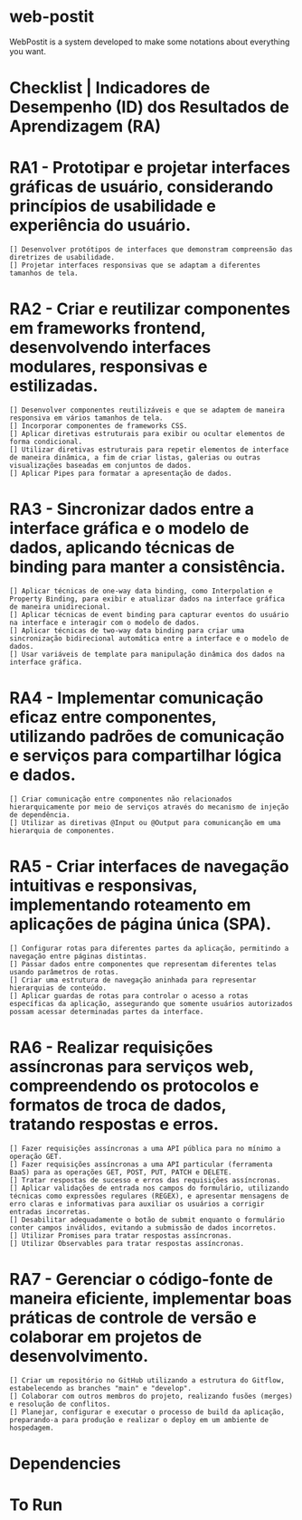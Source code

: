 # web-postit
WebPostit is a system developed to make some notations about everything you want.

# Checklist | Indicadores de Desempenho (ID) dos Resultados de Aprendizagem (RA)

  # RA1 - Prototipar e projetar interfaces gráficas de usuário, considerando princípios de usabilidade e experiência do usuário.
    [] Desenvolver protótipos de interfaces que demonstram compreensão das diretrizes de usabilidade.
    [] Projetar interfaces responsivas que se adaptam a diferentes tamanhos de tela.
  # RA2 - Criar e reutilizar componentes em frameworks frontend, desenvolvendo interfaces modulares, responsivas e estilizadas.
    [] Desenvolver componentes reutilizáveis e que se adaptem de maneira responsiva em vários tamanhos de tela.
    [] Incorporar componentes de frameworks CSS.
    [] Aplicar diretivas estruturais para exibir ou ocultar elementos de forma condicional.
    [] Utilizar diretivas estruturais para repetir elementos de interface de maneira dinâmica, a fim de criar listas, galerias ou outras visualizações baseadas em conjuntos de dados.
    [] Aplicar Pipes para formatar a apresentação de dados.
  # RA3 - Sincronizar dados entre a interface gráfica e o modelo de dados, aplicando técnicas de binding para manter a consistência.
    [] Aplicar técnicas de one-way data binding, como Interpolation e Property Binding, para exibir e atualizar dados na interface gráfica de maneira unidirecional.
    [] Aplicar técnicas de event binding para capturar eventos do usuário na interface e interagir com o modelo de dados.
    [] Aplicar técnicas de two-way data binding para criar uma sincronização bidirecional automática entre a interface e o modelo de dados.
    [] Usar variáveis de template para manipulação dinâmica dos dados na interface gráfica.
  # RA4 - Implementar comunicação eficaz entre componentes, utilizando padrões de comunicação e serviços para compartilhar lógica e dados.
    [] Criar comunicação entre componentes não relacionados hierarquicamente por meio de serviços através do mecanismo de injeção de dependência.
    [] Utilizar as diretivas @Input ou @Output para comunicanção em uma hierarquia de componentes.
  # RA5 - Criar interfaces de navegação intuitivas e responsivas, implementando roteamento em aplicações de página única (SPA).
    [] Configurar rotas para diferentes partes da aplicação, permitindo a navegação entre páginas distintas.
    [] Passar dados entre componentes que representam diferentes telas usando parâmetros de rotas.
    [] Criar uma estrutura de navegação aninhada para representar hierarquias de conteúdo.
    [] Aplicar guardas de rotas para controlar o acesso a rotas específicas da aplicação, assegurando que somente usuários autorizados possam acessar determinadas partes da interface.
  # RA6 - Realizar requisições assíncronas para serviços web, compreendendo os protocolos e formatos de troca de dados, tratando respostas e erros.
    [] Fazer requisições assíncronas a uma API pública para no mínimo a operação GET.
    [] Fazer requisições assíncronas a uma API particular (ferramenta BaaS) para as operações GET, POST, PUT, PATCH e DELETE.
    [] Tratar respostas de sucesso e erros das requisições assíncronas.
    [] Aplicar validações de entrada nos campos do formulário, utilizando técnicas como expressões regulares (REGEX), e apresentar mensagens de erro claras e informativas para auxiliar os usuários a corrigir entradas incorretas.
    [] Desabilitar adequadamente o botão de submit enquanto o formulário conter campos inválidos, evitando a submissão de dados incorretos.
    [] Utilizar Promises para tratar respostas assíncronas.
    [] Utilizar Observables para tratar respostas assíncronas.
  # RA7 - Gerenciar o código-fonte de maneira eficiente, implementar boas práticas de controle de versão e colaborar em projetos de desenvolvimento.
    [] Criar um repositório no GitHub utilizando a estrutura do Gitflow, estabelecendo as branches "main" e "develop".
    [] Colaborar com outros membros do projeto, realizando fusões (merges) e resolução de conflitos.
    [] Planejar, configurar e executar o processo de build da aplicação, preparando-a para produção e realizar o deploy em um ambiente de hospedagem.

# Dependencies

# To Run


